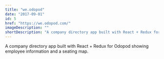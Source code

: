 ```yaml
---
title: "we.odopod"
date: "2017-09-01"
id: 5
href: "https://we.odopod.com/"
imageDescription: ""
shortDescription: "A company directory app built with React + Redux for Odopod showing employee information and a seating map."
---
```


A company directory app built with React + Redux for Odopod showing employee information and a seating map.
